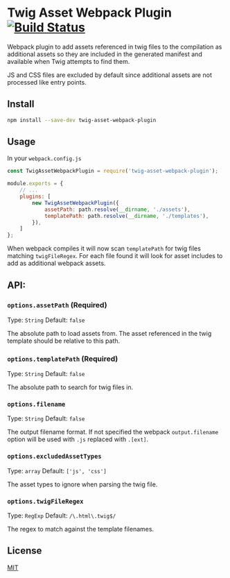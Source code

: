 # Twig Asset Webpack Plugin [![Build Status](https://travis-ci.org/erik-perri/twig-asset-webpack-plugin.svg?branch=master)](https://travis-ci.org/erik-perri/twig-asset-webpack-plugin)

Webpack plugin to add assets referenced in twig files to the compilation as additional assets so they are included in the generated manifest and available when Twig attempts to find them.

JS and CSS files are excluded by default since additional assets are not processed like entry points.


## Install

```bash
npm install --save-dev twig-asset-webpack-plugin
```


## Usage

In your `webpack.config.js`

```javascript
const TwigAssetWebpackPlugin = require('twig-asset-webpack-plugin');

module.exports = {
    // ...
    plugins: [
        new TwigAssetWebpackPlugin({
            assetPath: path.resolve(__dirname, './assets'),
            templatePath: path.resolve(__dirname, './templates'),
        }),
    ]
};
```
When webpack compiles it will now scan `templatePath` for twig files matching `twigFileRegex`.  For each file found it will look for asset includes to add as additional webpack assets.


## API:

### `options.assetPath` (Required)

Type: `String`
Default: `false`

The absolute path to load assets from.  The asset referenced in the twig template should be relative to this path.


### `options.templatePath` (Required)

Type: `String`
Default: `false`

The absolute path to search for twig files in.


### `options.filename`

Type: `String`
Default: `false`

The output filename format.  If not specified the webpack `output.filename` option will be used with `.js` replaced with `.[ext]`.


### `options.excludedAssetTypes`

Type: `array`
Default: `['js', 'css']`

The asset types to ignore when parsing the twig file.


### `options.twigFileRegex`

Type: `RegExp`
Default: `/\.html\.twig$/`

The regex to match against the template filenames.


## License

[MIT](https://opensource.org/licenses/MIT)
